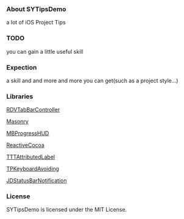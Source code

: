 ### About SYTipsDemo

a lot of iOS Project Tips



### TODO

you can gain a little useful skill

### Expection

a skill and and more and more you can get(such as a project style...)

### Libraries

<a href="https://github.com/robbdimitrov/RDVTabBarController">RDVTabBarController</a>

<a href="https://github.com/SnapKit/Masonry">Masonry</a>

<a href="https://github.com/jdg/MBProgressHUD">MBProgressHUD</a>



<a href="https://github.com/ReactiveCocoa/ReactiveCocoa">ReactiveCocoa</a>

<a href="https://github.com/TTTAttributedLabel/TTTAttributedLabel">TTTAttributedLabel</a>

<a href="https://github.com/michaeltyson/TPKeyboardAvoiding">TPKeyboardAvoiding</a></br>

<a href="https://github.com/jaydee3/JDStatusBarNotification">JDStatusBarNotification</a>



### License

SYTipsDemo is licensed under the MIT License.



